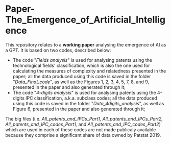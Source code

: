 # Paper-The_Emergence_of_Artificial_Intelligence

This repository relates to a **working paper** analysing the emergence of AI as a GPT. It is based on two codes, described below:

- The code "*Fields analysis*" is used for analysing patents using the technological fields' classification, which is also the one used for calculating the measures of complexity and relatedness presented in the paper; all the data produced using this code is saved in the folder "*Data_Final_code*", as well as the Figures 1, 2, 3, 4, 5, 7, 8, and 9, presented in the paper and also generated through it; 
- The code "*4-digits analysis*" is used for analysing patents using the 4-digits IPC classification, a.k.a. subclass codes; all the data produced using this code is saved in the folder "*Data_4digits_analysis*", as well as Figure 6, presented in the paper and also generated through it;

The big files (i.e. *All_patents_and_IPCs_Part1, All_patents_and_IPCs_Part2, All_patents_and_IPC_codes_Part1,* and *All_patents_and_IPC_codes_Part2*) which are used in each of these codes are not made publicaly available because they comprise a significant share of data owned by Patstat 2019.
